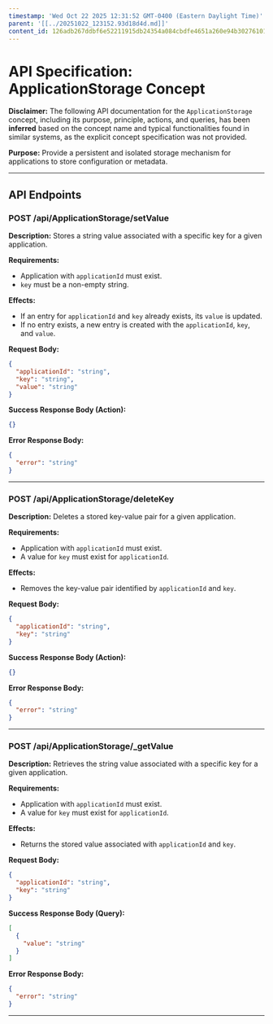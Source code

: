 ```yaml
---
timestamp: 'Wed Oct 22 2025 12:31:52 GMT-0400 (Eastern Daylight Time)'
parent: '[[../20251022_123152.93d18d4d.md]]'
content_id: 126adb267ddbf6e52211915db24354a084cbdfe4651a260e94b30276101bafd7
---
```


# API Specification: ApplicationStorage Concept

**Disclaimer:** The following API documentation for the `ApplicationStorage` concept, including its purpose, principle, actions, and queries, has been **inferred** based on the concept name and typical functionalities found in similar systems, as the explicit concept specification was not provided.

**Purpose:** Provide a persistent and isolated storage mechanism for applications to store configuration or metadata.

***

## API Endpoints

### POST /api/ApplicationStorage/setValue

**Description:** Stores a string value associated with a specific key for a given application.

**Requirements:**

* Application with `applicationId` must exist.
* `key` must be a non-empty string.

**Effects:**

* If an entry for `applicationId` and `key` already exists, its `value` is updated.
* If no entry exists, a new entry is created with the `applicationId`, `key`, and `value`.

**Request Body:**

```json
{
  "applicationId": "string",
  "key": "string",
  "value": "string"
}
```

**Success Response Body (Action):**

```json
{}
```

**Error Response Body:**

```json
{
  "error": "string"
}
```

***

### POST /api/ApplicationStorage/deleteKey

**Description:** Deletes a stored key-value pair for a given application.

**Requirements:**

* Application with `applicationId` must exist.
* A value for `key` must exist for `applicationId`.

**Effects:**

* Removes the key-value pair identified by `applicationId` and `key`.

**Request Body:**

```json
{
  "applicationId": "string",
  "key": "string"
}
```

**Success Response Body (Action):**

```json
{}
```

**Error Response Body:**

```json
{
  "error": "string"
}
```

***

### POST /api/ApplicationStorage/\_getValue

**Description:** Retrieves the string value associated with a specific key for a given application.

**Requirements:**

* Application with `applicationId` must exist.
* A value for `key` must exist for `applicationId`.

**Effects:**

* Returns the stored value associated with `applicationId` and `key`.

**Request Body:**

```json
{
  "applicationId": "string",
  "key": "string"
}
```

**Success Response Body (Query):**

```json
[
  {
    "value": "string"
  }
]
```

**Error Response Body:**

```json
{
  "error": "string"
}
```

***
